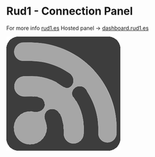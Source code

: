 # Rud1 - Connection Panel

For more info [rud1.es](https://rud1.es/)
Hosted panel -> [dashboard.rud1.es](https://dashboard.rud1.es/)


![Rud1Icon](./public/icon_gray_300x300.png)
